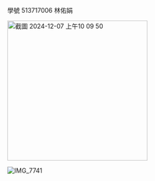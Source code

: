 學號  513717006 林佑娟

<img width="318" alt="截圖 2024-12-07 上午10 09 50" src="https://github.com/user-attachments/assets/c4a63720-f13f-47d5-85ad-b1aba16e390e">

![IMG_7741](https://github.com/user-attachments/assets/0d7b449b-bc83-449c-bd32-28ab885d6a7b)




